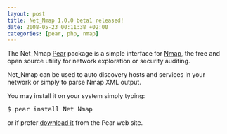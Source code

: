 ```yaml
--- 
layout: post
title: Net_Nmap 1.0.0 beta1 released!
date: 2008-05-23 00:11:38 +02:00
categories: [pear, php, nmap]
---
```

The Net_Nmap <a title="Pear" href="http://pear.php.net" target="_blank">Pear</a> package is a simple interface for <a title="Nmap.org" href="http://nmap.org/">Nmap</a>, the free and open source utility for network exploration or security auditing.

Net_Nmap can be used to auto discovery hosts and services in your network or simply to parse Nmap XML output.

You may install it on your system simply typing:
<pre>$ pear install Net_Nmap</pre>
or if prefer <a title="Download Net_Nmap" href="http://pear.php.net/package/Net_Nmap/download" target="_blank">download it</a> from the Pear web site.
